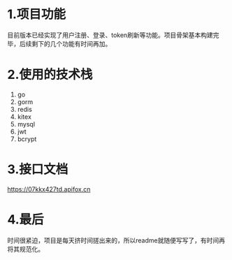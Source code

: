 # 1.项目功能
目前版本已经实现了用户注册、登录、token刷新等功能。项目骨架基本构建完毕，后续剩下的几个功能有时间再加。

# 2.使用的技术栈

1. go
2. gorm
3. redis
4. kitex
5. mysql
6. jwt
7. bcrypt

# 3.接口文档

https://07kkx427td.apifox.cn

# 4.最后

时间很紧迫，项目是每天挤时间搓出来的，所以readme就随便写写了，有时间再将其规范化。

